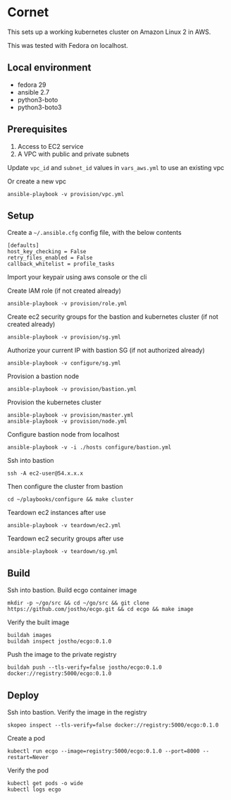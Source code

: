 # Cornet
This sets up a working kubernetes cluster on Amazon Linux 2 in AWS.

This was tested with Fedora on localhost.

## Local environment
* fedora 29
* ansible 2.7
* python3-boto
* python3-boto3

## Prerequisites
1. Access to EC2 service
2. A VPC with public and private subnets

Update `vpc_id` and `subnet_id` values in `vars_aws.yml` to use an existing vpc

Or create a new vpc

    ansible-playbook -v provision/vpc.yml

## Setup

Create a `~/.ansible.cfg` config file, with the below contents

    [defaults]
    host_key_checking = False
    retry_files_enabled = False
    callback_whitelist = profile_tasks

Import your keypair using aws console or the cli

Create IAM role (if not created already)

    ansible-playbook -v provision/role.yml

Create ec2 security groups for the bastion and kubernetes cluster (if not created already)

    ansible-playbook -v provision/sg.yml

Authorize your current IP with bastion SG (if not authorized already)

    ansible-playbook -v configure/sg.yml

Provision a bastion node

    ansible-playbook -v provision/bastion.yml

Provision the kubernetes cluster

    ansible-playbook -v provision/master.yml
    ansible-playbook -v provision/node.yml

Configure bastion node from localhost

    ansible-playbook -v -i ./hosts configure/bastion.yml

Ssh into bastion

    ssh -A ec2-user@54.x.x.x

Then configure the cluster from bastion

    cd ~/playbooks/configure && make cluster

Teardown ec2 instances after use

    ansible-playbook -v teardown/ec2.yml

Teardown ec2 security groups after use

    ansible-playbook -v teardown/sg.yml

## Build

Ssh into bastion. Build ecgo container image

    mkdir -p ~/go/src && cd ~/go/src && git clone https://github.com/jostho/ecgo.git && cd ecgo && make image

Verify the built image

    buildah images
    buildah inspect jostho/ecgo:0.1.0

Push the image to the private registry

    buildah push --tls-verify=false jostho/ecgo:0.1.0 docker://registry:5000/ecgo:0.1.0

## Deploy

Ssh into bastion. Verify the image in the registry

    skopeo inspect --tls-verify=false docker://registry:5000/ecgo:0.1.0

Create a pod

    kubectl run ecgo --image=registry:5000/ecgo:0.1.0 --port=8000 --restart=Never

Verify the pod

    kubectl get pods -o wide
    kubectl logs ecgo
